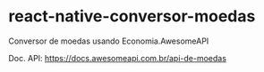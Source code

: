 # react-native-conversor-moedas
Conversor de moedas usando Economia.AwesomeAPI

Doc. API: https://docs.awesomeapi.com.br/api-de-moedas 

